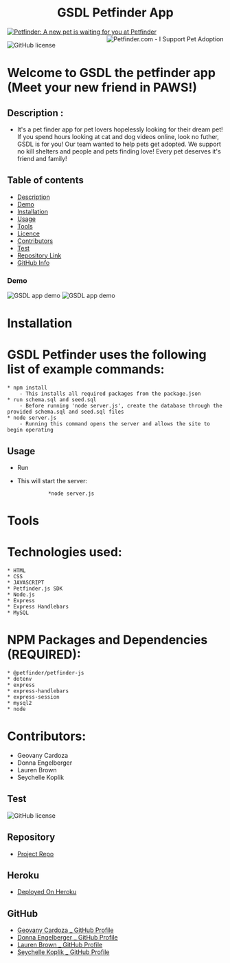 # <h1 align="center"> GSDL Petfinder App</h1>

<a href="https://www.petfinder.com"><img src="https://www.petfinder.com//banner-images/widgets/23.jpg" border="0"  alt="Petfinder: A new pet is waiting for you at Petfinder" ></a><a href="https://www.petfinder.com"><img src="https://www.petfinder.com//banner-images/widgets/22.jpg" border="0" align="right" alt="Petfinder.com - I Support Pet Adoption" /></a>

![GitHub license](https://img.shields.io/badge/license-MIT-blue.svg)

# Welcome to GSDL the petfinder app (Meet your new friend in PAWS!)

## Description :

- It's a pet finder app for pet lovers hopelessly looking for their dream pet! If you spend hours looking at cat and dog videos online, look no futher, GSDL is for you! Our team wanted to help pets get adopted. We support no kill shelters and people and pets finding love! Every pet deserves it's friend and family!

## Table of contents

- [Description](#Description)
- [Demo](#Demo)
- [Installation](#Installation)
- [Usage](#Usage)
- [Tools](#Tools)
- [Licence](#Licence)
- [Contributors](#Contributors)
- [Test](#Test)
- [Repository Link](#Repository)
- [GitHub Info](#GitHub)

### Demo

![GSDL app demo](https://github.com/Geovany17/.gif)
![GSDL app demo](https://github.com/Geovany17/.png)

# Installation

# GSDL Petfinder uses the following list of example commands:

    * npm install
        - This installs all required packages from the package.json
    * run schema.sql and seed.sql
        - Before running 'node server.js', create the database through the provided schema.sql and seed.sql files
    * node server.js
        - Running this command opens the server and allows the site to begin operating

## Usage

- Run

* This will start the server:

                *node server.js

# Tools

# Technologies used:

    * HTML
    * CSS
    * JAVASCRIPT
    * Petfinder.js SDK
    * Node.js
    * Express
    * Express Handlebars
    * MySQL

# NPM Packages and Dependencies (REQUIRED):

    * @petfinder/petfinder-js
    * dotenv
    * express
    * express-handlebars
    * express-session
    * mysql2
    * node

# Contributors:

- Geovany Cardoza
- Donna Engelberger
- Lauren Brown
- Seychelle Koplik

## Test

![GitHub license](https://img.shields.io/badge/test-100%25-success)

## Repository

- [Project Repo](https://github.com/SeyKoplik/PetFinder)

## Heroku

- [Deployed On Heroku]()

## GitHub

- [Geovany Cardoza \_ GitHub Profile](https://github.com/Geovany17)
- [Donna Engelberger \_ GitHub Profile](https://github.com/Dengelberger)
- [Lauren Brown \_ GitHub Profile](https://github.com/laurenbrown108)
- [Seychelle Koplik \_ GitHub Profile](https://github.com/SeyKoplik)

